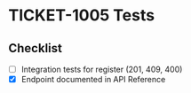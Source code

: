 # TICKET-1005 Tests

## Checklist
- [ ] Integration tests for register (201, 409, 400)
- [x] Endpoint documented in API Reference 